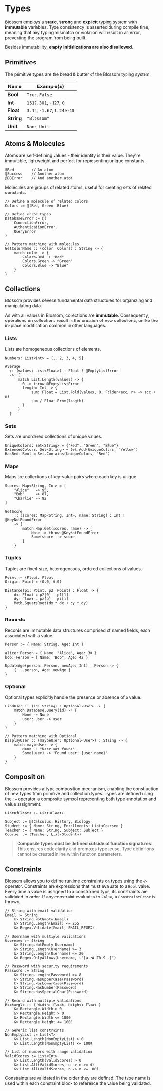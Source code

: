 # Types

Blossom employs a **static**, **strong** and **explicit** typing system with **immutable** variables. Type consistency is asserted during compile time, meaning that any typing mismatch or violation will result in an error, preventing the program from being built.

Besides immutability, **empty** **initializations** **are also** **disallowed**.

## Primitives

The primitive types are the bread & butter of the Blossom typing system.

| Name       | Example(s)                  |
| ---------- | --------------------------- |
| **Bool**   | `True`, `False`             |
| **Int**    | `1517`, `301`, `-127`, `0`  |
| **Float**  | `3.14`, `-1.67`, `1.24e-10` |
| **String** | `"Blossom"`                 |
| **Unit**   | `None`, `Unit`              |

## Atoms & Molecules

Atoms are self-defining values - their identity is their value.
They're immutable, lightweight and perfect for representing unique constants.

```blossom
@Red        // An atom
@Success    // Another atom
@DBError    // And another atom
```

Molecules are groups of related atoms, useful for creating sets of related constants.

```blossom
// Define a molecule of related colors
Colors := @(Red, Green, Blue)

// Define error types
DatabaseError := @(
    ConnectionError,
    AuthenticationError,
    QueryError
)

// Pattern matching with molecules
GetColorName :: (color: Colors) : String -> {
    match color -> {
        Colors.Red -> "Red"
        Colors.Green -> "Green"
        Colors.Blue -> "Blue"
    }
}
```

## Collections

Blossom provides several fundamental data structures for organizing and manipulating data.

As with all values in Blossom, collections are **immutable**. Consequently, operations on collections result in the creation of new collections, unlike the in-place modification common in other languages.

### Lists

Lists are homogeneous collections of elements.

```blossom
Numbers: List<Int> = [1, 2, 3, 4, 5]

Average
  :: (values: List<Float>) : Float ! @EmptyListError
  ->  {
      match List.Length(values) -> {
        0 -> throw @EmptyListError
        length: Int -> {
            sum: Float = List.Fold(values, 0, Folder<acc, n> -> acc + n)
            sum / Float.From(length)
        }
      }
  }
```

### Sets

Sets are unordered collections of unique values.

```blossom
UniqueColors: Set<String> = {"Red", "Green", "Blue"}
ExtendedColors: Set<String> = Set.Add(UniqueColors, "Yellow")
HasRed: Bool = Set.Contains(UniqueColors, "Red")
```

### Maps

Maps are collections of key-value pairs where each key is unique.

```blossom
Scores: Map<String, Int> = [
    "Alice"   => 95,
    "Bob"     => 87,
    "Charlie" => 92
]

GetScore
    :: (scores: Map<String, Int>, name: String) : Int ! @KeyNotFoundError
    -> {
        match Map.Get(scores, name) -> {
            None -> throw @KeyNotFoundError
            Some(score) -> score
        }
    }
```

### Tuples

Tuples are fixed-size, heterogeneous, ordered collections of values.

```blossom
Point := (Float, Float)
Origin: Point = (0.0, 0.0)

Distance(p1: Point, p2: Point) : Float -> {
    dx: Float = p2[0] - p1[1]
    dy: Float = p2[0] - p1[1]
    Math.SquareRoot(dx * dx + dy * dy)
}
```

### Records

Records are immutable data structures comprised of named fields, each associated with a value.

```blossom
Person := { Name: String, Age: Int }

alice: Person = { Name: "Alice", Age: 30 }
bob: Person = { Name: "Bob", Age: 42 }

UpdateAge(person: Person, newAge: Int) : Person -> {
    { ...person, Age: newAge }
}
```

### Optional

Optional types explicitly handle the presence or absence of a value.

```blossom
FindUser :: (id: String) : Optional<User> -> {
    match Database.Query(id) -> {
        None -> None
        user: User -> user
    }
}

// Pattern matching with Optional
DisplayUser :: (maybeUser: Optional<User>) : String -> {
    match maybeUser -> {
        None -> "User not found"
        Some(user) -> "Found user: {user.name}"
    }
}
```

## Composition

Blossom provides a type composition mechanism, enabling the construction of new types from primitive and collection types. Types are defined using the `:=` operator, a composite symbol representing both type annotation and value assignment.

```blossom
ListOfFloats := List<Float>

Subject := @(Calculus, History, Biology)
Student := { Name: String, Enrollments: List<Course> }
Teacher := { Name: String, Subject: Subject }
Course  := (Teacher, List<Student>)
```

> **Composite types** **must be defined** **outside of function signatures**. This ensures code clarity and promotes type reuse. Type definitions cannot be created inline within function parameters.

## Constraints

Blossom allows you to define runtime constraints on types using the `&>` operator.
Constraints are expressions that must evaluate to a `Bool` value.
Every time a value is assigned to a constrained type, its constraints are validated in order.
If any constraint evaluates to `False`, a `ConstraintError` is thrown.

```blossom
// String with email validation
Email := String
    &> String.NotEmpty(Email)
    &> String.Length(Email) <= 255
    &> Regex.Validate(Email, EMAIL_REGEX)

// Username with multiple validations
Username := String
    &> String.NotEmpty(Username)
    &> String.Length(Username) >= 3
    &> String.Length(Username) <= 20
    &> Regex.OnlyAllows(Username, ~"[a-zA-Z0-9_-]")

// Password with security requirements
Password := String
    &> String.Length(Password) >= 8
    &> String.HasUpperCase(Password)
    &> String.HasLowerCase(Password)
    &> String.HasNumber(Password)
    &> String.HasSpecialChar(Password)

// Record with multiple validations
Rectangle := { Width: Float, Height: Float }
    &> Rectangle.Width > 0
    &> Rectangle.Height > 0
    &> Rectangle.Width <= 1000
    &> Rectangle.Height <= 1000

// Generic list constraints
NonEmptyList := List<T>
    &> List.Length(NonEmptyList) > 0
    &> List.Length(NonEmptyList) <= 1000

// List of numbers with range validation
ValidScores := List<Int>
    &> List.Length(ValidScores) > 0
    &> List.All(ValidScores, n -> n >= 0)
    &> List.All(ValidScores, n -> n <= 100)
```

Constraints are validated in the order they are defined.
The type name is used within each constraint block to reference the value being validated.
